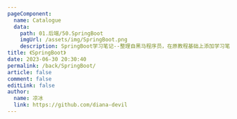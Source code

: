 ```yaml
---
pageComponent:
  name: Catalogue
  data:
    path: 01.后端/50.SpringBoot
    imgUrl: /assets/img/SpringBoot.png
    description: SpringBoot学习笔记--整理自黑马程序员，在原教程基础上添加学习笔记
title: 《SpringBoot》
date: 2023-06-30 20:30:40
permalink: /back/SpringBoot/
article: false
comment: false
editLink: false
author:
  name: 凉冰
  link: https://github.com/diana-devil
---
```


